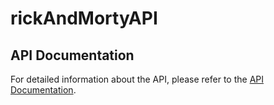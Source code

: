 # rickAndMortyAPI

## API Documentation

For detailed information about the API, please refer to the [API Documentation](https://web.postman.co/workspace/291207d5-1073-4eda-b783-3fd9231b4116/documentation/36297486-50d27db7-2def-464e-80de-5239ae965233).
